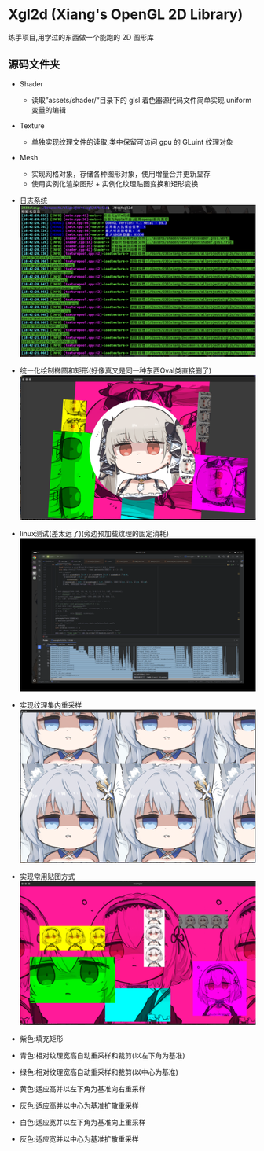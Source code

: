 # Xgl2d (Xiang's OpenGL 2D Library)

练手项目,用学过的东西做一个能跑的 2D 图形库

## 源码文件夹 
- Shader
  - 读取”assets/shader/“目录下的 glsl 着色器源代码文件简单实现 uniform 变量的编辑
- Texture
  - 单独实现纹理文件的读取,类中保留可访问 gpu 的 GLuint 纹理对象
- Mesh
  - 实现网格对象，存储各种图形对象，使用增量合并更新显存
  - 使用实例化渲染图形 + 实例化纹理贴图变换和矩形变换

- 日志系统
  ![log](loggertest.jpg)
- 统一化绘制椭圆和矩形(好像真又是同一种东西Oval类直接删了)
  ![oval](ovaltest.jpg)
- linux测试(差太远了)(旁边预加载纹理的固定消耗)
  ![linux](linuxcputime.jpg)
- 实现纹理集内重采样
  ![resample](resample.jpg)
- 实现常用贴图方式
  ![tex](texexample.jpg)
- 紫色:填充矩形
- 青色:相对纹理宽高自动重采样和裁剪(以左下角为基准)
- 绿色:相对纹理宽高自动重采样和裁剪(以中心为基准)
- 黄色:适应高并以左下角为基准向右重采样
- 灰色:适应高并以中心为基准扩散重采样
- 白色:适应宽并以左下角为基准向上重采样
- 灰色:适应宽并以中心为基准扩散重采样
